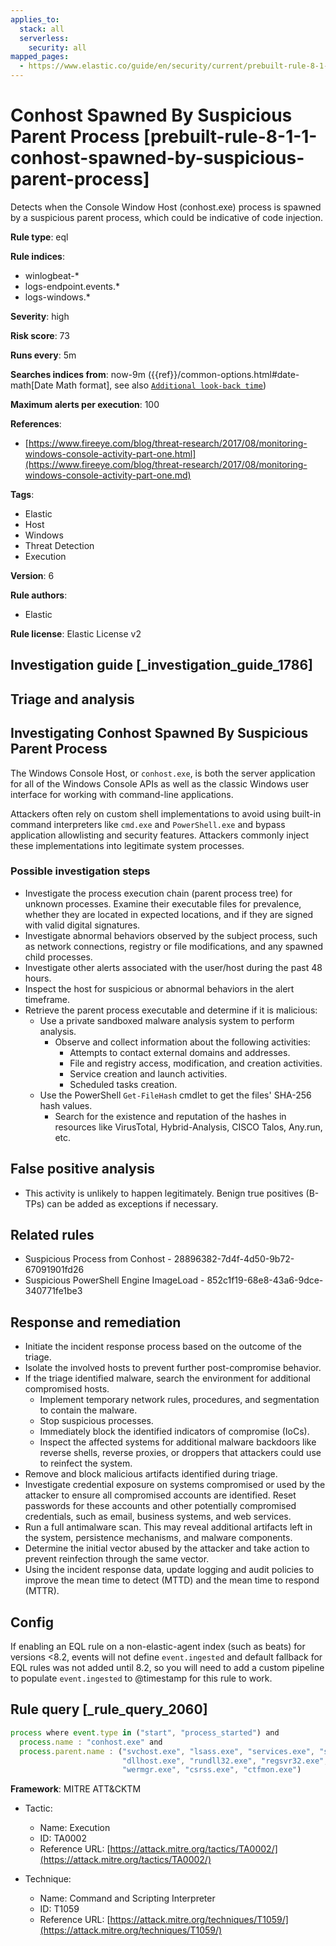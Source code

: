 ```yaml
---
applies_to:
  stack: all
  serverless:
    security: all
mapped_pages:
  - https://www.elastic.co/guide/en/security/current/prebuilt-rule-8-1-1-conhost-spawned-by-suspicious-parent-process.html
---
```


# Conhost Spawned By Suspicious Parent Process [prebuilt-rule-8-1-1-conhost-spawned-by-suspicious-parent-process]

Detects when the Console Window Host (conhost.exe) process is spawned by a suspicious parent process, which could be indicative of code injection.

**Rule type**: eql

**Rule indices**:

* winlogbeat-*
* logs-endpoint.events.*
* logs-windows.*

**Severity**: high

**Risk score**: 73

**Runs every**: 5m

**Searches indices from**: now-9m ({{ref}}/common-options.html#date-math[Date Math format], see also [`Additional look-back time`](docs-content://solutions/security/detect-and-alert/create-detection-rule.md#rule-schedule))

**Maximum alerts per execution**: 100

**References**:

* [https://www.fireeye.com/blog/threat-research/2017/08/monitoring-windows-console-activity-part-one.html](https://www.fireeye.com/blog/threat-research/2017/08/monitoring-windows-console-activity-part-one.md)

**Tags**:

* Elastic
* Host
* Windows
* Threat Detection
* Execution

**Version**: 6

**Rule authors**:

* Elastic

**Rule license**: Elastic License v2

## Investigation guide [_investigation_guide_1786]

## Triage and analysis

## Investigating Conhost Spawned By Suspicious Parent Process

The Windows Console Host, or `conhost.exe`, is both the server application for all of the Windows Console APIs as well as
the classic Windows user interface for working with command-line applications.

Attackers often rely on custom shell implementations to avoid using built-in command interpreters like `cmd.exe` and
`PowerShell.exe` and bypass application allowlisting and security features. Attackers commonly inject these implementations into
legitimate system processes.

### Possible investigation steps

- Investigate the process execution chain (parent process tree) for unknown processes. Examine their executable files
for prevalence, whether they are located in expected locations, and if they are signed with valid digital signatures.
- Investigate abnormal behaviors observed by the subject process, such as network connections, registry or file
modifications, and any spawned child processes.
- Investigate other alerts associated with the user/host during the past 48 hours.
- Inspect the host for suspicious or abnormal behaviors in the alert timeframe.
- Retrieve the parent process executable and determine if it is malicious:
  - Use a private sandboxed malware analysis system to perform analysis.
    - Observe and collect information about the following activities:
      - Attempts to contact external domains and addresses.
      - File and registry access, modification, and creation activities.
      - Service creation and launch activities.
      - Scheduled tasks creation.
  - Use the PowerShell `Get-FileHash` cmdlet to get the files' SHA-256 hash values.
    - Search for the existence and reputation of the hashes in resources like VirusTotal, Hybrid-Analysis, CISCO Talos, Any.run, etc.

## False positive analysis

- This activity is unlikely to happen legitimately. Benign true positives (B-TPs) can be added as exceptions if necessary.

## Related rules

- Suspicious Process from Conhost - 28896382-7d4f-4d50-9b72-67091901fd26
- Suspicious PowerShell Engine ImageLoad - 852c1f19-68e8-43a6-9dce-340771fe1be3

## Response and remediation

- Initiate the incident response process based on the outcome of the triage.
- Isolate the involved hosts to prevent further post-compromise behavior.
- If the triage identified malware, search the environment for additional compromised hosts.
  - Implement temporary network rules, procedures, and segmentation to contain the malware.
  - Stop suspicious processes.
  - Immediately block the identified indicators of compromise (IoCs).
  - Inspect the affected systems for additional malware backdoors like reverse shells, reverse proxies, or droppers that
  attackers could use to reinfect the system.
- Remove and block malicious artifacts identified during triage.
- Investigate credential exposure on systems compromised or used by the attacker to ensure all compromised accounts are
identified. Reset passwords for these accounts and other potentially compromised credentials, such as email, business
systems, and web services.
- Run a full antimalware scan. This may reveal additional artifacts left in the system, persistence mechanisms, and
malware components.
- Determine the initial vector abused by the attacker and take action to prevent reinfection through the same vector.
- Using the incident response data, update logging and audit policies to improve the mean time to detect (MTTD) and the
mean time to respond (MTTR).

## Config

If enabling an EQL rule on a non-elastic-agent index (such as beats) for versions <8.2, events will not define `event.ingested` and default fallback for EQL rules was not added until 8.2, so you will need to add a custom pipeline to populate `event.ingested` to @timestamp for this rule to work.

## Rule query [_rule_query_2060]

```js
process where event.type in ("start", "process_started") and
  process.name : "conhost.exe" and
  process.parent.name : ("svchost.exe", "lsass.exe", "services.exe", "smss.exe", "winlogon.exe", "explorer.exe",
                         "dllhost.exe", "rundll32.exe", "regsvr32.exe", "userinit.exe", "wininit.exe", "spoolsv.exe",
                         "wermgr.exe", "csrss.exe", "ctfmon.exe")
```

**Framework**: MITRE ATT&CKTM

* Tactic:

    * Name: Execution
    * ID: TA0002
    * Reference URL: [https://attack.mitre.org/tactics/TA0002/](https://attack.mitre.org/tactics/TA0002/)

* Technique:

    * Name: Command and Scripting Interpreter
    * ID: T1059
    * Reference URL: [https://attack.mitre.org/techniques/T1059/](https://attack.mitre.org/techniques/T1059/)



